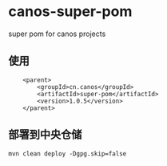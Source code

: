 ﻿# canos-super-pom
super pom for canos projects

## 使用
```
    <parent>
        <groupId>cn.canos</groupId>
        <artifactId>super-pom</artifactId>
        <version>1.0.5</version>
    </parent>
```

## 部署到中央仓储
```
mvn clean deploy -Dgpg.skip=false
```



